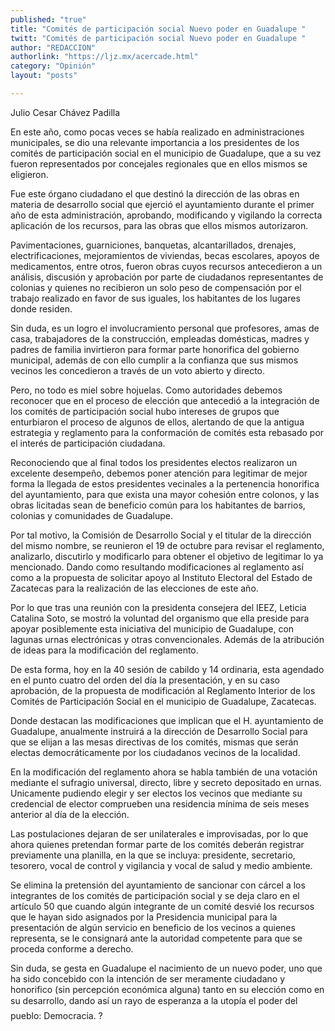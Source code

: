 ```yaml
---
published: "true"
title: "Comités de participación social Nuevo poder en Guadalupe "
twitt: "Comités de participación social Nuevo poder en Guadalupe "
author: "REDACCION"
authorlink: "https://ljz.mx/acercade.html"
category: "Opinión"
layout: "posts"

---
```



  Julio Cesar Chávez Padilla



  En este año, como pocas veces se había realizado en administraciones municipales, se dio una relevante importancia a los presidentes de los comités de participación social en el municipio de Guadalupe, que a su vez fueron representados por concejales regionales que en ellos mismos se eligieron.



Fue este órgano ciudadano el que destinó la dirección de las obras en materia de desarrollo social que ejerció el ayuntamiento durante el primer año de esta administración, aprobando, modificando y vigilando la correcta aplicación de los recursos, para las obras que ellos mismos autorizaron.  

  Pavimentaciones, guarniciones, banquetas, alcantarillados, drenajes, electrificaciones, mejoramientos de viviendas, becas escolares, apoyos de medicamentos, entre otros, fueron obras cuyos recursos antecedieron a un análisis, discusión y aprobación por parte de ciudadanos representantes de colonias y quienes no recibieron un solo peso de compensación por el trabajo realizado en favor de sus iguales, los habitantes de los lugares donde residen.



  Sin duda, es un logro el involucramiento personal que profesores, amas de casa, trabajadores de la construcción, empleadas domésticas, madres y padres de familia invirtieron para formar parte honorifica del gobierno municipal, además de con ello cumplir a la confianza que sus mismos vecinos les concedieron a través de un voto abierto y directo.



  Pero, no todo es miel sobre hojuelas. Como autoridades debemos reconocer que en el proceso de elección que antecedió a la integración de los comités de participación social hubo intereses de grupos que enturbiaron el proceso de algunos de ellos, alertando de que la antigua estrategia y reglamento para la conformación de comités esta rebasado por el interés de participación ciudadana.



  Reconociendo que al final todos los presidentes electos realizaron un excelente desempeño, debemos poner atención para legitimar de mejor forma la llegada de estos presidentes vecinales a la pertenencia honorifica del ayuntamiento, para que exista una mayor cohesión entre colonos, y las obras licitadas sean de beneficio común para los habitantes de barrios, colonias y comunidades de Guadalupe.



  Por tal motivo, la Comisión de Desarrollo Social y el titular de la dirección del mismo nombre, se reunieron el 19 de octubre para revisar el reglamento, analizarlo, discutirlo y modificarlo para obtener el objetivo de legitimar lo ya mencionado. Dando como resultando modificaciones al reglamento así como a la propuesta de solicitar apoyo al Instituto Electoral del Estado de Zacatecas para la realización de las elecciones de este año.



  Por lo que tras una reunión con la presidenta consejera del IEEZ, Leticia Catalina Soto, se mostró la voluntad del organismo que ella preside para apoyar posiblemente esta iniciativa del municipio de Guadalupe, con lagunas urnas electrónicas y otras convencionales. Además de la atribución de ideas para la modificación del reglamento.



  De esta forma, hoy en la 40 sesión de cabildo y 14 ordinaria, esta agendado en el punto cuatro del orden del día la presentación, y en su caso aprobación, de la propuesta de modificación al Reglamento Interior de los Comités de Participación Social en el municipio de Guadalupe, Zacatecas.



  Donde destacan las modificaciones que implican que el H. ayuntamiento de Guadalupe, anualmente instruirá a la dirección de Desarrollo Social para que se elijan a las mesas directivas de los comités, mismas que serán electas democráticamente por los ciudadanos vecinos de la localidad.



  En la modificación del reglamento ahora se habla también de una votación mediante el sufragio universal, directo, libre y secreto depositado en urnas. Unicamente pudiendo elegir y ser electos los vecinos que mediante su credencial de elector comprueben una residencia mínima de seis meses anterior al día de la elección.



  Las postulaciones dejaran de ser unilaterales e improvisadas, por lo que ahora quienes pretendan formar parte de los comités deberán registrar previamente una planilla, en la que se incluya: presidente, secretario, tesorero, vocal de control y vigilancia y vocal de salud y medio ambiente.



  Se elimina la pretensión del ayuntamiento de sancionar con cárcel a los integrantes de los comités de participación social y se deja claro en el artículo 50 que cuando algún integrante de un comité desvié los recursos que le hayan sido asignados por la Presidencia municipal para la presentación de algún servicio en beneficio de los vecinos a quienes representa, se le consignará ante la autoridad competente para que se proceda conforme a derecho.



  Sin duda, se gesta en Guadalupe el nacimiento de un nuevo poder, uno que ha sido concebido con la intención de ser meramente ciudadano y honorifico (sin percepción económica alguna) tanto en su elección como en su desarrollo, dando así un rayo de esperanza a la utopía el poder del pueblo: Democracia. ?

